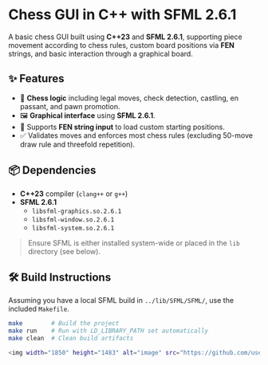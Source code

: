 # Chess GUI in C++ with SFML 2.6.1

A basic chess GUI built using **C++23** and **SFML 2.6.1**, supporting piece movement according to chess rules, custom board positions via **FEN** strings, and basic interaction through a graphical board.

## ✨ Features

- 🧩 **Chess logic** including legal moves, check detection, castling, en passant, and pawn promotion.
- 🖼️ **Graphical interface** using **SFML 2.6.1**.
- 🧠 Supports **FEN string input** to load custom starting positions.
- ✅ Validates moves and enforces most chess rules (excluding 50-move draw rule and threefold repetition).

## 📦 Dependencies

- **C++23** compiler (`clang++` or `g++`)
- **SFML 2.6.1**
  - `libsfml-graphics.so.2.6.1`
  - `libsfml-window.so.2.6.1`
  - `libsfml-system.so.2.6.1`

> Ensure SFML is either installed system-wide or placed in the `lib` directory (see below).

## 🛠️ Build Instructions

Assuming you have a local SFML build in `../lib/SFML/SFML/`, use the included `Makefile`.

```bash
make        # Build the project
make run    # Run with LD_LIBRARY_PATH set automatically
make clean  # Clean build artifacts

<img width="1850" height="1483" alt="image" src="https://github.com/user-attachments/assets/ecdd1ed1-50e3-4a9f-9394-237fccfbe00f" />
